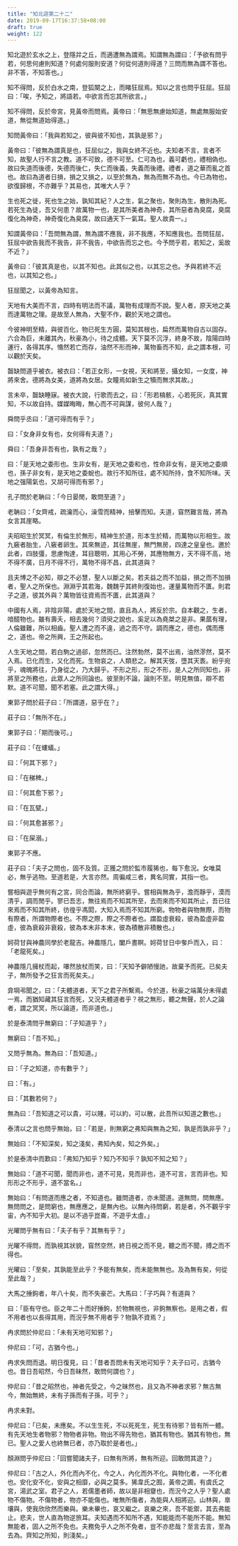 ```yaml
---
title: "知北遊第二十二"
date: 2019-09-17T16:37:58+08:00
draft: true
weight: 122
---
```




知北遊於玄水之上，登隱弅之丘，而適遭無為謂焉。知謂無為謂曰：「予欲有問乎若，何思何慮則知道？何處何服則安道？何從何道則得道？三問而無為謂不答也。非不答，不知答也。」

知不得問，反於白水之南，登狐闋之上，而睹狂屈焉。知以之言也問乎狂屈。狂屈曰：「唉，予知之，將語若。中欲言而忘其所欲言。」

知不得問，反於帝宮，見黃帝而問焉。黃帝曰：「無思無慮始知道，無處無服始安道，無從無道始得道。」

知問黃帝曰：「我與若知之，彼與彼不知也，其孰是邪？」

黃帝曰：「彼無為謂真是也，狂屈似之，我與女終不近也。夫知者不言，言者不知，故聖人行不言之教。道不可致，德不可至。仁可為也，義可虧也，禮相偽也。故曰失道而後德，失德而後仁，失仁而後義，失義而後禮。禮者，道之華而亂之首也。故曰為道者日損，損之又損之，以至於無為，無為而無不為也。今已為物也，欲復歸根，不亦難乎？其易也，其唯大人乎？

生也死之徙，死也生之始，孰知其紀？人之生，氣之聚也，聚則為生，散則為死。若死生為徒，吾又何患？故萬物一也，是其所美者為神奇，其所惡者為臭腐，臭腐復化為神奇，神奇復化為臭腐，故曰通天下一氣耳。聖人故貴一。」

知謂黃帝曰：「吾問無為謂，無為謂不應我，非不我應，不知應我也。吾問狂屈，狂屈中欲告我而不我告，非不我告，中欲告而忘之也。今予問乎若，若知之，奚故不近？」

黃帝曰：「彼其真是也，以其不知也。此其似之也，以其忘之也。予與若終不近也，以其知之也。」

狂屈聞之，以黃帝為知言。

天地有大美而不言，四時有明法而不議，萬物有成理而不說。聖人者，原天地之美而達萬物之理。是故至人無為，大聖不作，觀於天地之謂也。

今彼神明至精，與彼百化，物已死生方圓，莫知其根也，扁然而萬物自古以固存。六合為巨，未離其內，秋豪為小，待之成體。天下莫不沉浮，終身不故，陰陽四時運行，各得其序。惽然若亡而存，油然不形而神，萬物畜而不知，此之謂本根，可以觀於天矣。



齧缺問道乎被衣。被衣曰：「若正女形，一女視，天和將至，攝女知，一女度，神將來舍。德將為女美，道將為女居。女瞳焉如新生之犢而無求其故。」

言未卒，齧缺睡寐。被衣大說，行歌而去之，曰：「形若槁骸，心若死灰，真其實知，不以故自持。媒媒晦晦，無心而不可與謀，彼何人哉？」



舜問乎丞曰：「道可得而有乎？」

曰：「女身非女有也，女何得有夫道？」

舜曰：「吾身非吾有也，孰有之哉？」

曰：「是天地之委形也。生非女有，是天地之委和也，性命非女有，是天地之委順也，孫子非女有，是天地之委蛻也。故行不知所往，處不知所持，食不知所味。天地之强陽氣也，又胡可得而有邪？」



孔子問於老聃曰：「今日晏閒，敢問至道？」

老聃曰：「女齊戒，疏瀹而心，澡雪而精神，掊擊而知。夫道，窅然難言哉，將為女言其崖略。

夫昭昭生於冥冥，有倫生於無形，精神生於道，形本生於精，而萬物以形相生。故九竅者胎生，八竅者卵生。其來無迹，其往無崖，無門無房，四達之皇皇也。邀於此者，四肢彊，思慮恂達，耳目聰明，其用心不勞，其應物無方，天不得不高，地不得不廣，日月不得不行，萬物不得不昌，此其道與？

且夫博之不必知，辯之不必慧，聖人以斷之矣。若夫益之而不加益，損之而不加損者，聖人之所保也。淵淵乎其若海，魏魏乎其終則復始也，運量萬物而不匱。則君子之道，彼其外與？萬物皆往資焉而不匱，此其道與？

中國有人焉，非陰非陽，處於天地之間，直且為人，將反於宗。自本觀之，生者，喑醷物也。雖有壽夭，相去幾何？須臾之說也，奚足以為堯桀之是非。果蓏有理，人倫雖難，所以相齒。聖人遭之而不違，過之而不守。調而應之，德也，偶而應之，道也。帝之所興，王之所起也。

人生天地之間，若白駒之過郤，忽然而已。注然勃然，莫不出焉，油然漻然，莫不入焉。已化而生，又化而死。生物哀之，人類悲之。解其天弢，墮其天袠。紛乎宛乎，魂魄將往，乃身從之，乃大歸乎。不形之形，形之不形，是人之所同知也，非將至之所務也，此眾人之所同論也。彼至則不論，論則不至。明見無值，辯不若默。道不可聞，聞不若塞。此之謂大得。」



東郭子問於莊子曰：「所謂道，惡乎在？」

莊子曰：「無所不在。」

東郭子曰：「期而後可。」

莊子曰：「在螻蟻。」

曰：「何其下邪？」

曰：「在稊稗。」

曰：「何其愈下邪？」

曰：「在瓦甓。」

曰：「何其愈甚邪？」

曰：「在屎溺。」

東郭子不應。

莊子曰：「夫子之問也，固不及質。正獲之問於監市履狶也，每下愈況。女唯莫必，無乎逃物。至道若是，大言亦然。周徧咸三者，異名同實，其指一也。

嘗相與遊乎無何有之宮，同合而論，無所終窮乎。嘗相與無為乎，澹而靜乎，漠而清乎，調而閒乎。寥已吾志，無往焉而不知其所至，去而來而不知其所止，吾已往來焉而不知其所終，彷徨乎馮閎，大知入焉而不知其所窮。物物者與物無際，而物有際者，所謂物際者也。不際之際，際之不際者也。謂盈虛衰殺，彼為盈虛非盈虛，彼為衰殺非衰殺，彼為本末非本末，彼為積散非積散也。」



妸荷甘與神農同學於老龍吉。神農隱几，闔戶晝瞑。妸荷甘日中奓戶而入，曰：「老龍死矣。」

神農隱几擁杖而起，嚗然放杖而笑，曰：「天知予僻陋慢訑，故棄予而死。已矣夫子，無所發予之狂言而死矣夫。」

弇堈弔聞之，曰：「夫體道者，天下之君子所繫焉。今於道，秋豪之端萬分未得處一焉，而猶知藏其狂言而死，又況夫體道者乎？視之無形，聽之無聲，於人之論者，謂之冥冥，所以論道，而非道也。」



於是泰清問乎無窮曰：「子知道乎？」

無窮曰：「吾不知。」

又問乎無為。無為曰：「吾知道。」

曰：「子之知道，亦有數乎？」

曰：「有。」

曰：「其數若何？」

無為曰：「吾知道之可以貴，可以賤，可以約，可以散，此吾所以知道之數也。」

泰清以之言也問乎無始，曰：「若是，則無窮之弗知與無為之知，孰是而孰非乎？」

無始曰：「不知深矣，知之淺矣，弗知內矣，知之外矣。」

於是泰清中而歎曰：「弗知乃知乎？知乃不知乎？孰知不知之知？」

無始曰：「道不可聞，聞而非也，道不可見，見而非也，道不可言，言而非也。知形形之不形乎，道不當名。」

無始曰：「有問道而應之者，不知道也。雖問道者，亦未聞道。道無問，問無應。無問問之，是問窮也，無應應之，是無內也。以無內待問窮，若是者，外不觀乎宇宙，內不知乎大初。是以不過乎崑崙，不遊乎太虛。」



光曜問乎無有曰：「夫子有乎？其無有乎？」

光曜不得問，而孰視其狀貌，窅然空然，終日視之而不見，聽之而不聞，搏之而不得也。

光曜曰：「至矣，其孰能至此乎？予能有無矣，而未能無無也。及為無有矣，何從至此哉？」



大馬之捶鉤者，年八十矣，而不失豪芒。大馬曰：「子巧與？有道與？

曰：「臣有守也。臣之年二十而好捶鉤，於物無視也，非鉤無察也。是用之者，假不用者也以長得其用，而況乎無不用者乎？物孰不資焉？」



冉求問於仲尼曰：「未有天地可知邪？」

仲尼曰：「可，古猶今也。」

冉求失問而退。明日復見，曰：「昔者吾問未有天地可知乎？夫子曰可，古猶今也。昔日吾昭然，今日吾昧然，敢問何謂也？」

仲尼曰：「昔之昭然也，神者先受之，今之昧然也，且又為不神者求邪？無古無今，無始無終，未有子孫而有子孫，可乎？」

冉求未對。

仲尼曰：「已矣，未應矣。不以生生死，不以死死生，死生有待邪？皆有所一體。有先天地生者物邪？物物者非物。物出不得先物也，猶其有物也。猶其有物也，無已。聖人之愛人也終無已者，亦乃取於是者也。」



顏淵問乎仲尼曰：「回嘗聞諸夫子，曰無有所將，無有所迎。回敢問其遊？」

仲尼曰：「古之人，外化而內不化，今之人，內化而外不化。與物化者，一不化者也。安化安不化，安與之相靡，必與之莫多。狶韋氏之囿，黃帝之圃，有虞氏之宮，湯武之室。君子之人，若儒墨者師，故以是非相齏也，而況今之人乎？聖人處物不傷物。不傷物者，物亦不能傷也。唯無所傷者，為能與人相將迎。山林與，臯壤與，使我欣欣然而樂與。樂未畢也，哀又繼之。哀樂之來，吾不能禦，其去弗能止。悲夫，世人直為物逆旅耳。夫知遇而不知所不遇，知能能而不能所不能。無知無能者，固人之所不免也。夫務免乎人之所不免者，豈不亦悲哉？至言去言，至為去為。齊知之所知，則淺矣。」